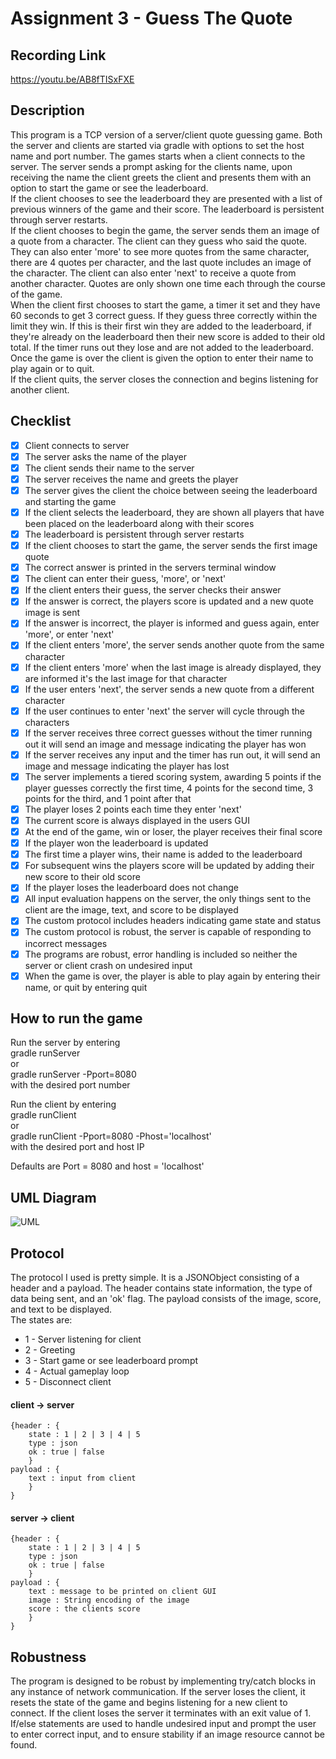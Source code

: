 # Assignment 3 - Guess The Quote

## Recording Link
https://youtu.be/AB8fTISxFXE  

## Description
This program is a TCP version of a server/client quote guessing game. Both the server and clients are started via gradle with options to set the host name and port number. The games starts when a client connects to the server. The server sends a prompt asking for the clients name, upon receiving the name the client greets the client and presents them with an option to start the game or see the leaderboard.   
If the client chooses to see the leaderboard they are presented with a list of previous winners of the game and their score. The leaderboard is persistent through server restarts.   
If the client chooses to begin the game, the server sends them an image of a quote from a character. The client can they guess who said the quote. They can also enter 'more' to see more quotes from the same character, there are 4 quotes per character, and the last quote includes an image of the character. The client can also enter 'next' to receive a quote from another character. Quotes are only shown one time each  through the course of the game.   
When the client first chooses to start the game, a timer it set and they have 60 seconds to get 3 correct guess. If they guess three correctly within the limit they win. If this is their first win they are added to the leaderboard, if they're already on the leaderboard then their new score is added to their old total. If the timer runs out they lose and are not added to the leaderboard.   
Once the game is over the client is given the option to enter their name to play again or to quit.   
If the client quits, the server closes the connection and begins listening for another client.  

## Checklist
- [x] Client connects to server  
- [x] The server asks the name of the player  
- [x] The client sends their name to the server  
- [x] The server receives the name and greets the player  
- [x] The server gives the client the choice between seeing the leaderboard and starting the game  
- [x] If the client selects the leaderboard, they are shown all players that have been placed on the leaderboard along with their scores  
- [x] The leaderboard is persistent through server restarts  
- [x] If the client chooses to start the game, the server sends the first image quote  
- [x] The correct answer is printed in the servers terminal window  
- [x] The client can enter their guess, 'more', or 'next'  
- [x] If the client enters their guess, the server checks their answer  
- [x] If the answer is correct, the players score is updated and a new quote image is sent  
- [x] If the answer is incorrect, the player is informed and guess again, enter 'more', or enter 'next'  
- [x] If the client enters 'more', the server sends another quote from the same character  
- [x] If the client enters 'more' when the last image is already displayed, they are informed it's the last image for that character  
- [x] If the user enters 'next', the server sends a new quote from a different character  
- [x] If the user continues to enter 'next' the server will cycle through the characters   
- [x] If the server receives three correct guesses without the timer running out it will send an image and message indicating the player has won  
- [x] If the server receives any input and the timer has run out, it will send an image and message indicating the player has lost  
- [x] The server implements a tiered scoring system, awarding 5 points if the player guesses correctly the first time, 4 points for the second time, 3 points for the third, and 1 point after that   
- [x] The player loses 2 points each time they enter 'next'  
- [x] The current score is always displayed in the users GUI  
- [x] At the end of the game, win or loser, the player receives their final score  
- [x] If the player won the leaderboard is updated  
- [x] The first time a player wins, their name is added to the leaderboard  
- [x] For subsequent wins the players score will be updated by adding their new score to their old score  
- [x] If the player loses the leaderboard does not change  
- [x] All input evaluation happens on the server, the only things sent to the client are the image, text, and score to be displayed  
- [x] The custom protocol includes headers indicating game state and status  
- [x] The custom protocol is robust, the server is capable of responding to incorrect messages  
- [x] The programs are robust, error handling is included so neither the server or client crash on undesired input  
- [x] When the game is over, the player is able to play again by entering their name, or quit by entering quit  

## How to run the game
Run the server by entering   
gradle runServer  
or  
gradle runServer -Pport=8080  
with the desired port number  

Run the client by entering  
gradle runClient  
or  
gradle runClient -Pport=8080 -Phost='localhost'  
with the desired port and host IP  

Defaults are Port = 8080 and host = 'localhost'

## UML Diagram
![UML](https://github.com/gjmooney/ser321-spring2022-A-gjmooney/blob/0a7c3ea1ee721f580b86acf13ecb8dd138d59d91/Assignment3/GuessTheQuoteTCP/Sequence%20Diagram.png "UML Diagram")

## Protocol
The protocol I used is pretty simple. It is a JSONObject consisting of a header and a payload. The header contains state information, the type of data being sent, and an 'ok' flag. The payload consists of the image, score, and text to be displayed.  
The states are:  
- 1 - Server listening for client
- 2 - Greeting
- 3 - Start game or see leaderboard prompt
- 4 - Actual gameplay loop
- 5 - Disconnect client 

#### client -> server
```
{header : {  
    state : 1 | 2 | 3 | 4 | 5  
    type : json   
    ok : true | false  
    }  
payload : {  
    text : input from client  
    }  
}  
```
  
#### server -> client
```
{header : {  
    state : 1 | 2 | 3 | 4 | 5  
    type : json   
    ok : true | false  
    }   
payload : {  
    text : message to be printed on client GUI   
    image : String encoding of the image  
    score : the clients score   
    }  
}  
```

## Robustness
The program is designed to be robust by implementing try/catch blocks in any instance of network communication. If the server loses the client, it resets the state of the game and begins listening for a new client to connect. If the client loses the server it terminates with an exit value of 1. If/else statements are used to handle undesired input and prompt the user to enter correct input, and to ensure stability if an image resource cannot be found. 




